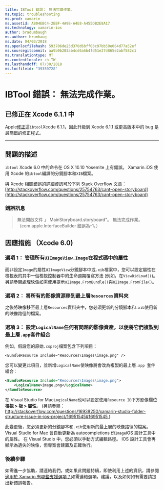 ```yaml
---
title: IBTool 錯誤： 無法完成作業。
ms.topic: troubleshooting
ms.prod: xamarin
ms.assetid: A804EBC4-2BBF-4A98-A4E8-A455DB2E8A17
ms.technology: xamarin-ios
author: bradumbaugh
ms.author: brumbaug
ms.date: 04/03/2018
ms.openlocfilehash: 593706de23d370d6bff03c97bb50e064d77a52ef
ms.sourcegitcommit: aa9b9b203ab4cd6a6b4fd51e27d865e2abf582c1
ms.translationtype: MT
ms.contentlocale: zh-TW
ms.lasthandoff: 07/30/2018
ms.locfileid: "39350728"
---
```

# <a name="ibtool-error-the-operation-couldnt-be-completed"></a>IBTool 錯誤： 無法完成作業。

## <a name="fixed-in-xcode-611"></a>已修正在 Xcode 6.1.1 中

Apple[修正](https://developer.apple.com/library/content/documentation/Xcode/Conceptual/RN-Xcode-Archive/Chapters/xc6_release_notes.html#//apple_ref/doc/uid/TP40016994-CH4-SW1)這`ibtool`Xcode 6.1.1，因此升級到 Xcode 6.1.1 或更高版本中的 bug 是最簡單的修正程式。

* * *

## <a name="description-of-the-problem"></a>問題的描述

`ibtool` Xcode 6.0 中的命令在 OS X 10.10 Yosemite 上有錯誤。 Xamarin.iOS 使用 Xcode 的`ibtool`編譯的分鏡腳本和`XIB`檔案。

與 Xcode 相關錯誤的詳細資訊可於下列 Stack Overflow 文章： [http://stackoverflow.com/questions/25754763/cant-open-storyboard](http://stackoverflow.com/questions/25754763/cant-open-storyboard)

### <a name="error-message"></a>錯誤訊息

> 無法開啟文件 」 MainStoryboard.storyboard"。 無法完成作業。 （com.apple.InterfaceBuilder 錯誤為-1。）

## <a name="workarounds-for-xcode-60"></a>因應措施 （Xcode 6.0)

### <a name="option-1-manage-all-uiimageviewimage-properties-in-code"></a>選項 1： 管理所有`UIImageView.Image`在程式碼中的屬性

而非設定`Image`的屬性`UIImageView`分鏡腳本中或`.xib`檔案中，您可以設定屬性在檢視表的其中一個檢視控制器中的生命週期覆寫方法 (例如，在`ViewDidLoad()`)。 另請參閱[處理映像](~/ios/app-fundamentals/images-icons/index.md)如需使用提示`UIImage.FromBundle()`與`UIImage.FromFile()`。

### <a name="option-2-move-all-of-the-image-resources-to-the-top-level-resources-folder"></a>選項 2︰ 將所有的影像資源移到最上層`Resources`資料夾

之後將映像移至最上層`Resources`資料夾中，您必須更新的分鏡腳本和`.xib`使用新的映像路徑的檔案。

### <a name="option-3-set-the-logicalname-for-any-problematic-image-assets-so-they-are-copied-to-the-top-level-of-theapp-bundle"></a>選項 3： 設定`LogicalName`任何有問題的影像資產，以便將它們複製到最上層`.app`套件組合

例如，假設您的原始`.csproj`檔案包含下列項目：

`<BundleResource Include="Resources\Images\image.png" />`

您可以變更此項目，並新增`LogicalName`使映像將會改為複製的最上層`.app `套件組合：

```xml
<BundleResource Include="Resources\Images\image.png">
    <LogicalName>image.png</LogicalName>
</BundleResource>
```

在 Visual Studio for Mac`LogicalName`也可以設定使用`Resource ID`下方影像欄位**檢視 > 板 > 屬性**。 (另請參閱： [ http://stackoverflow.com/questions/16938250/xamarin-studio-folder-structure-issue-in-ios-project/16951545#16951545 ](http://stackoverflow.com/questions/16938250/xamarin-studio-folder-structure-issue-in-ios-project/16951545#16951545))

此變更後，您必須更新的分鏡腳本和`.xib`使用新的最上層的映像路徑的檔案。 Visual Studio for Mac 會自動更新為 autocompletions 份`Image`iOS 設計工具中的屬性。 在 Visual Studio 中，您必須以手動方式編輯路徑。 IOS 設計工具會再顯示為遺失的映像，但專案會建置及正確執行。

### <a name="next-steps"></a>後續步驟

如需進一步協助，請連絡我們，或如果此問題持續，即使利用上述的資訊，請參閱[適用於 Xamarin 有哪些支援選項？](~/cross-platform/troubleshooting/support-options.md)如需連絡選項，建議，以及如何如有需要請提出新錯誤報告。 

